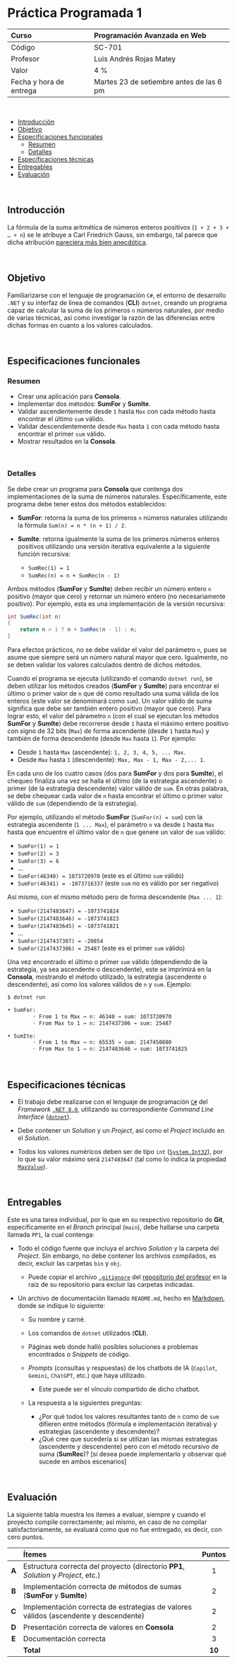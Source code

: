 # Práctica Programada 1

| Curso                   | Programación Avanzada en Web             |
| :---------------------- | :--------------------------------------- |
| Código                  | SC-701                                   |
| Profesor                | Luis Andrés Rojas Matey                  |
| Valor                   | 4 %                                      |
| Fecha y hora de entrega | Martes 23 de setiembre antes de las 6 pm |

<br />

- [Introducción](#introducción)
- [Objetivo](#objetivo)
- [Especificaciones funcionales](#especificaciones-funcionales)
  - [Resumen](#resumen)
  - [Detalles](#detalles)
- [Especificaciones técnicas](#especificaciones-técnicas)
- [Entregables](#entregables)
- [Evaluación](#evaluación)

<br />

## Introducción

La fórmula de la suma aritmética de números enteros positivos (`1 + 2 + 3 + … + n`) se le atribuye a Carl Friedrich Gauss, sin embargo, tal parece que dicha atribución [pareciera más bien anecdótica](https://francis.naukas.com/2010/04/15/iii-carnaval-de-matematicas-toda-la-verdad-sobre-la-anecdota-de-gauss-el-nino-prodigio-su-profesor-y-la-suma-de-1-a-100).

<br />

## Objetivo

Familiarizarse con el lenguaje de programación `C#`, el entorno de desarrollo `.NET` y su interfaz de línea de comandos (**CLI**) `dotnet`, creando un programa capaz de calcular la suma de los primeros `n` números naturales, por medio de varias técnicas, así como investigar la razón de las diferencias entre dichas formas en cuanto a los valores calculados.

<br />

## Especificaciones funcionales

### Resumen

- Crear una aplicación para **Consola**.
- Implementar dos métodos: **SumFor** y **SumIte**.
- Validar ascendentemente desde `1` hasta `Max` con cada método hasta encontrar el último `sum` válido.
- Validar descendentemente desde `Max` hasta `1` con cada método hasta encontrar el primer `sum` válido.
- Mostrar resultados en la **Consola**.

<br />

### Detalles

Se debe crear un programa para **Consola** que contenga dos implementaciones de la suma de números naturales. Específicamente, este programa debe tener estos dos métodos establecidos:

- **SumFor**: retorna la suma de los primeros `n` números naturales utilizando la fórmula `Sum(n) = n * (n + 1) / 2`.

- **SumIte**: retorna igualmente la suma de los primeros números enteros positivos utilizando una versión iterativa equivalente a la siguiente función recursiva:
  - `SumRec(1) = 1`
  - `SumRec(n) = n + SumRec(n - 1)`

Ambos métodos (**SumFor** y **SumIte**) deben recibir un número entero `n` positivo (mayor que cero) y retornar un número entero (no necesariamente positivo). Por ejemplo, esta es una implementación de la versión recursiva:

```csharp
int SumRec(int n)
{
    return n > 1 ? n + SumRec(n - 1) : n;
}
```

Para efectos prácticos, no se debe validar el valor del parámetro `n`, pues se asume que siempre será un número natural mayor que cero. Igualmente, no se deben validar los valores calculados dentro de dichos métodos.

Cuando el programa se ejecuta (utilizando el comando `dotnet run`), se deben utilizar los métodos creados (**SumFor** y **SumIte**) para encontrar el último o primer valor de `n` que dé como resultado una suma válida de los enteros (este valor se denominará como `sum`). Un valor válido de suma significa que debe ser también entero positivo (mayor que cero). Para lograr esto, el valor del párametro `n` (con el cual se ejecutan los métodos **SumFor** y **SumIte**) debe recorrerse desde `1` hasta el máximo entero positivo con signo de 32 bits (`Max`) de forma ascendente (desde `1` hasta `Max`) y también de forma descendente (desde `Max` hasta `1`). Por ejemplo:

- Desde `1` hasta `Max` (ascendente): `1, 2, 3, 4, 5, ... Max`.
- Desde `Max` hasta `1` (descendente): `Max, Max - 1, Max - 2,... 1`.

En cada uno de los cuatro casos (dos para **SumFor** y dos para **SumIte**), el chequeo finaliza una vez se halla el último (de la estrategia ascendente) o primer (de la estrategia descendente) valor válido de `sum`. En otras palabras, se debe chequear cada valor de `n` hasta encontrar el último o primer valor válido de `sum` (dependiendo de la estrategia).

Por ejemplo, utilizando el método **SumFor** (`SumFor(n) = sum`) con la estrategia ascendente (`1 ... Max`), el parámetro `n` va desde `1` hasta `Max` hasta que encuentre el último valor de `n` que genere un valor de `sum` válido:

- `SumFor(1) = 1`
- `SumFor(2) = 3`
- `SumFor(3) = 6`
- ...
- `SumFor(46340) = 1073720970` (este es el último `sum` válido)
- `SumFor(46341) = -1073716337` (este `sum` no es válido por ser negativo)

Así mismo, con el mismo método pero de forma descendente (`Max ... 1`):

- `SumFor(2147483647) = -1073741824`
- `SumFor(2147483646) = -1073741823`
- `SumFor(2147483645) = -1073741821`
- ...
- `SumFor(2147437307) = -20854`
- `SumFor(2147437306) = 25487` (este es el primer `sum` válido)

Una vez encontrado el último o primer `sum` válido (dependiendo de la estrategia, ya sea ascendente o descendente), este se imprimirá en la **Consola**, mostrando el método utilizado, la estrategia (ascendente o descendente), así como los valores válidos de `n` y `sum`. Ejemplo:

```bash
$ dotnet run

• SumFor:
        ◦ From 1 to Max → n: 46340 → sum: 1073720970
        ◦ From Max to 1 → n: 2147437306 → sum: 25487

• SumIte:
        ◦ From 1 to Max → n: 65535 → sum: 2147450880
        ◦ From Max to 1 → n: 2147483646 → sum: 1073741825
```

<br />

## Especificaciones técnicas

- El trabajo debe realizarse con el lenguaje de programación [`C#`](https://learn.microsoft.com/en-us/dotnet/csharp/tour-of-csharp) del _Framework_ [`.NET 8.0`](https://dotnet.microsoft.com/en-us/download/dotnet/8.0), utilizando su correspondiente _Command Line Interface_ ([`dotnet`](https://learn.microsoft.com/en-us/dotnet/core/tools)).

- Debe contener un _Solution_ y un _Project_, así como el _Project_ incluido en el _Solution_.

- Todos los valores numéricos deben ser de tipo `int` ([`System.Int32`](https://learn.microsoft.com/en-us/dotnet/api/system.int32?view=net-8.0)), por lo que su valor máximo será `2147483647` (tal como lo indica la propiedad [`MaxValue`](https://learn.microsoft.com/en-us/dotnet/api/system.int32.maxvalue?view=net-8.0)).

<br />

## Entregables

Este es una tarea individual, por lo que en su respectivo repositorio de **Git**, específicamente en el _Branch_ principal (`main`), debe hallarse una carpeta llamada `PP1`, la cual contenga:

- Todo el código fuente que incluya el archivo _Solution_ y la carpeta del _Project_. Sin embargo, no debe contener los archivos compilados, es decir, excluir las carpetas `bin` y `obj`.

  - Puede copiar el archivo [`.gitignore`](https://github.com/larmcr/2025-III-SC-701/blob/main/.gitignore) del [repositorio del profesor](https://github.com/larmcr/2025-III-SC-701) en la raíz de su repositorio para excluir las carpetas indicadas.

- Un archivo de documentación llamado `README.md`, hecho en [Markdown](https://www.markdownguide.org), donde se indique lo siguiente:

  - Su nombre y carné.

  - Los comandos de `dotnet` utilizados (**CLI**).

  - Páginas web donde halló posibles soluciones a problemas encontrados o _Snippets_ de código.

  - _Prompts_ (consultas y respuestas) de los chatbots de IA (`Copilot`, `Gemini`, `ChatGPT`, etc.) que haya utilizado.

    - Este puede ser el vínculo compartido de dicho chatbot.

  - La respuesta a la siguientes preguntas:
    - ¿Por qué todos los valores resultantes tanto de `n` como de `sum` difieren entre métodos (fórmula e implementación iterativa) y estrategias (ascendente y descendente)?
    - ¿Qué cree que sucedería si se utilizan las mismas estrategias (ascendente y descendente) pero con el método recursivo de suma (**SumRec**)? [si desea puede implementarlo y observar qué sucede en ambos escenarios]

<br />

## Evaluación

La siguiente tabla muestra los ítemes a evaluar, siempre y cuando el proyecto compile correctamente; así mismo, en caso de no compilar satisfactoriamente, se evaluará como que no fue entregado, es decir, con cero puntos.

|       | Ítemes                                                                               | Puntos |
| :---: | :----------------------------------------------------------------------------------- | :----: |
| **A** | Estructura correcta del proyecto (directorio **PP1**, _Solution_ y _Project_, etc.)  |   1    |
| **B** | Implementación correcta de métodos de sumas (**SumFor** y **SumIte**)                |   2    |
| **C** | Implementación correcta de estrategias de valores válidos (ascendente y descendente) |   2    |
| **D** | Presentación correcta de valores en **Consola**                                      |   2    |
| **E** | Documentación correcta                                                               |   3    |
|       | **Total**                                                                            | **10** |
